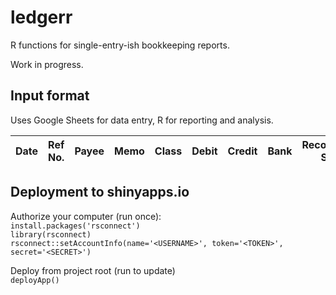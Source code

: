 # ledgerr
R functions for single-entry-ish bookkeeping reports.

Work in progress.

## Input format

Uses Google Sheets for data entry, R for reporting and analysis.

|Date|Ref No.|Payee|Memo|Class|Debit|Credit|Bank|Reconciliation Status|Balance|Type|Account|
|--- |---    |---  |--- |---  |---  |---   |--- |---                  |---    |--- |---    | 

## Deployment to shinyapps.io

Authorize your computer (run once):   
`install.packages('rsconnect')`  
`library(rsconnect)`  
`rsconnect::setAccountInfo(name='<USERNAME>',
			  token='<TOKEN>',
			  secret='<SECRET>')`


Deploy from project root (run to update)  
`deployApp()`

